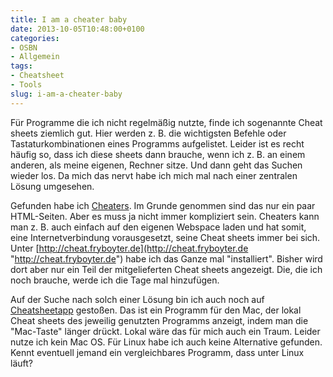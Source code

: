 ```yaml
---
title: I am a cheater baby
date: 2013-10-05T10:48:00+0100
categories:
- OSBN
- Allgemein
tags:
- Cheatsheet
- Tools
slug: i-am-a-cheater-baby
---
```

Für Programme die ich nicht regelmäßig nutzte, finde ich sogenannte Cheat sheets ziemlich gut. Hier werden z. B. die wichtigsten Befehle oder Tastaturkombinationen eines Programms aufgelistet. Leider ist es recht häufig so, dass ich diese sheets dann brauche, wenn ich z. B. an einem anderen, als meine eigenen, Rechner sitze. Und dann geht das Suchen wieder los. Da mich das nervt habe ich mich mal nach einer zentralen Lösung umgesehen.

Gefunden habe ich [Cheaters](http://ttscoff.github.io/cheaters "Cheaters"). Im Grunde genommen sind das nur ein paar HTML-Seiten. Aber es muss ja nicht immer kompliziert sein. Cheaters kann man z. B. auch einfach auf den eigenen Webspace laden und hat somit, eine Internetverbindung vorausgesetzt, seine Cheat sheets immer bei sich. Unter [http://cheat.fryboyter.de](http://cheat.fryboyter.de "http://cheat.fryboyter.de") habe ich das Ganze mal "installiert". Bisher wird dort aber nur ein Teil der mitgelieferten Cheat sheets angezeigt. Die, die ich noch brauche, werde ich die Tage mal hinzufügen.

Auf der Suche nach solch einer Lösung bin ich auch noch auf [Cheatsheetapp](http://www.cheatsheetapp.com/CheatSheet "Cheatsheetapp") gestoßen. Das ist ein Programm für den Mac, der lokal Cheat sheets des jeweilig genutzten Programms anzeigt, indem man die "Mac-Taste" länger drückt. Lokal wäre das für mich auch ein Traum. Leider nutze ich kein Mac OS. Für Linux habe ich auch keine Alternative gefunden. Kennt eventuell jemand ein vergleichbares Programm, dass unter Linux läuft?